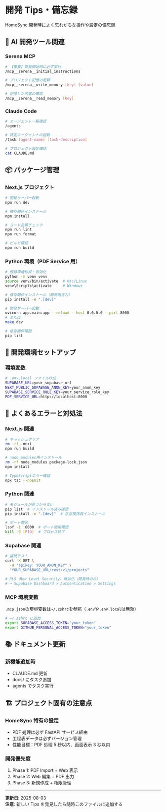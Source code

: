 # 開発 Tips・備忘録

HomeSync 開発時によく忘れがちな操作や設定の備忘録

## 🤖 AI 開発ツール関連

### Serena MCP

```bash
# 【重要】開発開始時に必ず実行
/mcp__serena__initial_instructions

# プロジェクト記憶の更新
/mcp__serena__write_memory [key] [value]

# 記憶した内容の確認
/mcp__serena__read_memory [key]
```

### Claude Code

```bash
# エージェント一覧確認
/agents

# 特定エージェントの起動
/task [agent-name] [task-description]

# プロジェクト設定確認
cat CLAUDE.md
```

## 📦 パッケージ管理

### Next.js プロジェクト

```bash
# 開発サーバー起動
npm run dev

# 依存関係インストール
npm install

# コード品質チェック
npm run lint
npm run format

# ビルド確認
npm run build
```

### Python 環境（PDF Service 用）

```bash
# 仮想環境作成・有効化
python -m venv venv
source venv/bin/activate  # Mac/Linux
venv\Scripts\activate     # Windows

# 依存関係インストール（開発用含む）
pip install -e ".[dev]"

# 開発サーバー起動
uvicorn app.main:app --reload --host 0.0.0.0 --port 8000
# または
make dev

# 依存関係確認
pip list
```

## 🔧 開発環境セットアップ

### 環境変数

```bash
# .env.local ファイル作成
SUPABASE_URL=your_supabase_url
NEXT_PUBLIC_SUPABASE_ANON_KEY=your_anon_key
SUPABASE_SERVICE_ROLE_KEY=your_service_role_key
PDF_SERVICE_URL=http://localhost:8000
```

## 🐛 よくあるエラーと対処法

### Next.js 関連

```bash
# キャッシュクリア
rm -rf .next
npm run build

# node_modules再インストール
rm -rf node_modules package-lock.json
npm install

# TypeScriptエラー確認
npx tsc --noEmit
```

### Python 関連

```bash
# モジュールが見つからない
pip list  # インストール済み確認
pip install -e ".[dev]"  # 依存関係再インストール

# ポート競合
lsof -i :8000  # ポート使用確認
kill -9 [PID]  # プロセス終了
```

### Supabase 関連

```bash
# 接続テスト
curl -X GET \
  -H "apikey: YOUR_ANON_KEY" \
  "YOUR_SUPABASE_URL/rest/v1/projects"

# RLS（Row Level Security）無効化（開発時のみ）
# → Supabase Dashboard > Authentication > Settings
```

### MCP 環境変数

`.mcp.json`の環境変数は`~/.zshrc`を参照（`.env`や`.env.local`は無効）

```bash
# ~/.zshrc に追加
export SUPABASE_ACCESS_TOKEN="your_token"
export GITHUB_PERSONAL_ACCESS_TOKEN="your_token"
```

## 📚 ドキュメント更新

### 新機能追加時

- CLAUDE.md 更新
- docs/ にタスク追加
- agents でタスク実行

## 🏗️ プロジェクト固有の注意点

### HomeSync 特有の設定

- PDF 処理は必ず FastAPI サービス経由
- 工程表データは必ずバージョン管理
- 性能目標：PDF 処理 5 秒以内、画面表示 3 秒以内

### 開発優先度

1. Phase 1: PDF Import + Web 表示
2. Phase 2: Web 編集 + PDF 出力
3. Phase 3: 新規作成 + 権限管理

---

**更新日**: 2025-08-03  
**注意**: 新しい Tips を発見したら随時このファイルに追加する
